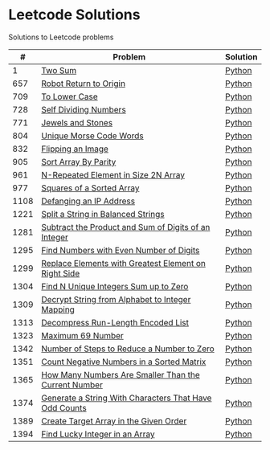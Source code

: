 # Leetcode Solutions  
Solutions to Leetcode problems  

|#|Problem|Solution|
|-|-------|--------|
|1|[Two Sum](https://leetcode.com/problems/two-sum/)|[Python](https://github.com/limeunhee/leetcode_solutions/blob/master/1.py)|
|657|[Robot Return to Origin](https://leetcode.com/problems/robot-return-to-origin/)|[Python](./657.py)|
|709|[To Lower Case](https://leetcode.com/problems/to-lower-case/)|[Python](https://github.com/limeunhee/leetcode_solutions/blob/master/709.py)|
|728|[Self Dividing Numbers](https://leetcode.com/problems/self-dividing-numbers/)|[Python](./728.py)|
|771|[Jewels and Stones](https://leetcode.com/problems/jewels-and-stones/)|[Python](https://github.com/limeunhee/leetcode_solutions/blob/master/771.py)|
|804|[Unique Morse Code Words](https://leetcode.com/problems/unique-morse-code-words/)|[Python](./804.py)|
|832|[Flipping an Image](https://leetcode.com/problems/flipping-an-image/)|[Python](./832.py)|
|905|[Sort Array By Parity](https://leetcode.com/problems/sort-array-by-parity/)|[Python](./905.py)|
|961|[N-Repeated Element in Size 2N Array](https://leetcode.com/problems/n-repeated-element-in-size-2n-array/)|[Python](./961.py)|
|977|[Squares of a Sorted Array](https://leetcode.com/problems/squares-of-a-sorted-array/)|[Python](./977.py)|
|1108|[Defanging an IP Address](https://leetcode.com/problems/defanging-an-ip-address/)|[Python](https://github.com/limeunhee/leetcode_solutions/blob/master/1108.py)|
|1221|[Split a String in Balanced Strings](https://leetcode.com/problems/split-a-string-in-balanced-strings/)|[Python](https://github.com/limeunhee/leetcode_solutions/blob/master/1221.py)|
|1281|[Subtract the Product and Sum of Digits of an Integer](https://leetcode.com/problems/subtract-the-product-and-sum-of-digits-of-an-integer/)|[Python](https://github.com/limeunhee/leetcode_solutions/blob/master/1281.py)|
|1295|[Find Numbers with Even Number of Digits](https://leetcode.com/problems/find-numbers-with-even-number-of-digits/)|[Python](https://github.com/limeunhee/leetcode_solutions/tree/master)|
|1299|[Replace Elements with Greatest Element on Right Side](https://leetcode.com/problems/replace-elements-with-greatest-element-on-right-side/)|[Python](https://github.com/limeunhee/leetcode_solutions/blob/master/1299.py)|
|1304|[Find N Unique Integers Sum up to Zero](https://leetcode.com/problems/find-n-unique-integers-sum-up-to-zero/)|[Python](./1304.py)|
|1309|[Decrypt String from Alphabet to Integer Mapping](https://leetcode.com/problems/decrypt-string-from-alphabet-to-integer-mapping/)|[Python](./1309.py)|
|1313|[Decompress Run-Length Encoded List](https://leetcode.com/problems/decompress-run-length-encoded-list/)|[Python](https://github.com/limeunhee/leetcode_solutions/blob/master/1313.py)|
|1323|[Maximum 69 Number](https://leetcode.com/problems/maximum-69-number/)|[Python](./1323.py)|
|1342|[Number of Steps to Reduce a Number to Zero](https://leetcode.com/problems/number-of-steps-to-reduce-a-number-to-zero/)|[Python](./1342.py)|
|1351|[Count Negative Numbers in a Sorted Matrix](https://leetcode.com/problems/count-negative-numbers-in-a-sorted-matrix/)|[Python](./1351.py)|
|1365|[How Many Numbers Are Smaller Than the Current Number](https://leetcode.com/problems/how-many-numbers-are-smaller-than-the-current-number/)|[Python](https://github.com/limeunhee/leetcode_solutions/blob/master/1365.py)|
|1374|[Generate a String With Characters That Have Odd Counts](https://leetcode.com/problems/generate-a-string-with-characters-that-have-odd-counts/)|[Python](./1374.py)|
|1389|[Create Target Array in the Given Order](https://leetcode.com/problems/create-target-array-in-the-given-order/)|[Python](https://github.com/limeunhee/leetcode_solutions/blob/master/1389.py)|
|1394|[Find Lucky Integer in an Array](https://leetcode.com/problems/find-lucky-integer-in-an-array/)|[Python](./1394.py)|
